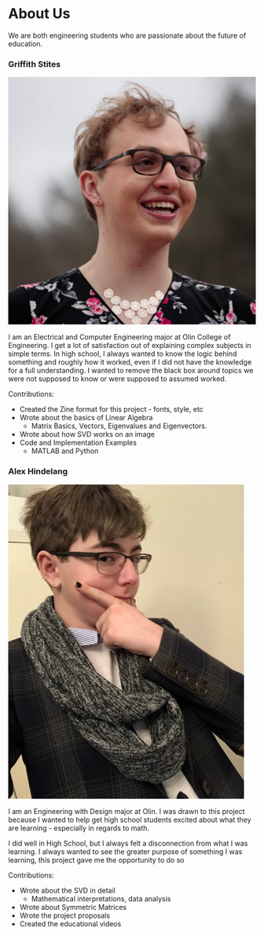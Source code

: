 # About Us

We are both engineering students who are passionate about the future of education.
### Griffith Stites
![Photo of Griffith](images/griffith.jpg)

I am an Electrical and Computer Engineering major at Olin College of Engineering.
I get a lot of satisfaction out of explaining complex subjects in simple terms.
In high school, I always wanted to know the logic behind something and roughly
how it worked, even if I did not have the knowledge for a full understanding.
I wanted to remove the black box around topics we were not supposed
to know or were supposed to assumed worked.

Contributions:
* Created the Zine format for this project - fonts, style, etc
* Wrote about the basics of Linear Algebra
  * Matrix Basics, Vectors, Eigenvalues and Eigenvectors.
* Wrote about how SVD works on an image
* Code and Implementation Examples
  * MATLAB and Python

### Alex Hindelang
![Photo of Alex](images/alex.jpg)

I am an Engineering with Design major at Olin. I was drawn to this project
because I wanted to help get high school students excited about what they are
learning - especially in regards to math.

I did well in High School, but I always felt a disconnection from what I was
learning. I always wanted to see the greater purpose of something I was learning,
this project gave me the opportunity to do so

Contributions:
* Wrote about the SVD in detail
  * Mathematical interpretations, data analysis
* Wrote about Symmetric Matrices
* Wrote the project proposals
* Created the educational videos
